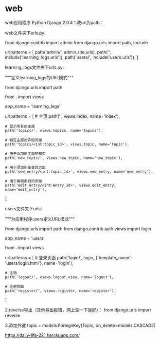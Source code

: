 # web
web应用程序
Python 
Django 2.0.4
1.改url为path：

web文件夹下urls.py:

from django.contrib import admin
from django.urls import path, include

urlpatterns = [
    path('admin/', admin.site.urls),
    path('', include('learning_logs.urls')),
    path('users/', include('users.urls')),
]

learning_logs文件夹下urls.py:

"""定义learning_logs的URL模式"""

from django.urls import path

from . import views

app_name = 'learning_logs'

urlpatterns = [
    # 主页
    path('', views.index, name='index'),

    # 显示所有的主题
    path('topics/', views.topics, name='topics'),

    # 特定主题的详细页面
    path('topics/<int:topic_id>', views.topic, name='topic'),

    # 用于添加新主题的网页
    path('new_topic/', views.new_topic, name='new_topic'),

    # 用于添加新条目的页面
    path('new_entry/<int:topic_id>', views.new_entry, name='new_entry'),

    # 用于编辑条目的页面
    path('edit_entry/<int:entry_id>', views.edit_entry, name='edit_entry'),
]

users文件夹下urls:

"""为应用程序users定义URL模式"""

from django.urls import path
from django.contrib.auth.views import login

app_name = 'users'

from . import views

urlpatterns = [
    # 登录页面
    path('login/', login, {'template_name': 'users/login.html'}, name='login'),

    # 注销
    path('logout/', views.logout_view, name='logout'),

    # 注册页面
    path('register/', views.register, name='register'),
]

2.reverse导出（其他导出报错，网上查一下就好）：
from django.urls import reverse

3.添加外键
topic = models.ForeignKey(Topic, on_delete=models.CASCADE)


https://daily-life-221.herokuapp.com/

